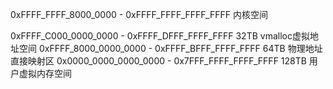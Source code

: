 

0xFFFF_FFFF_8000_0000 - 0xFFFF_FFFF_FFFF_FFFF   内核空间

0xFFFF_C000_0000_0000 - 0xFFFF_DFFF_FFFF_FFFF   32TB vmalloc虚拟地址空间
0xFFFF_8000_0000_0000 - 0xFFFF_BFFF_FFFF_FFFF   64TB 物理地址直接映射区
0x0000_0000_0000_0000 - 0x7FFF_FFFF_FFFF_FFFF   128TB 用户虚拟内存空间